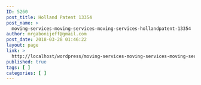```yaml
---
ID: 5260
post_title: Holland Patent 13354
post_name: >
  moving-services-moving-services-moving-services-hollandpatent-13354
author: mrgabonijeff@gmail.com
post_date: 2018-03-28 01:46:22
layout: page
link: >
  http://localhost/wordpress/moving-services-moving-services-moving-services-hollandpatent-13354/
published: true
tags: [ ]
categories: [ ]
---
```

